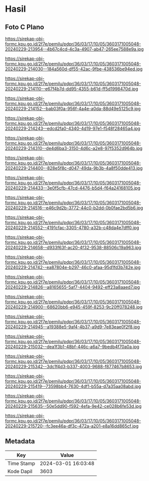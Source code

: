 # Hasil

## Foto C Plano

https://sirekap-obj-formc.kpu.go.id/2f7e/pemilu/pdpr/36/03/17/10/05/3603171005048-20240229-213954--4b67c4cd-4c3a-4907-ab47-265ee7588e9a.jpg

https://sirekap-obj-formc.kpu.go.id/2f7e/pemilu/pdpr/36/03/17/10/05/3603171005048-20240229-214030--184a560d-df55-42ac-9fbe-438536be94ed.jpg

https://sirekap-obj-formc.kpu.go.id/2f7e/pemilu/pdpr/36/03/17/10/05/3603171005048-20240229-214110--e67f4b7d-dd95-4355-b61d-ff5d1998470d.jpg

https://sirekap-obj-formc.kpu.go.id/2f7e/pemilu/pdpr/36/03/17/10/05/3603171005048-20240229-214152--bab03f0a-956f-4a4e-a0da-88d49e5125c9.jpg

https://sirekap-obj-formc.kpu.go.id/2f7e/pemilu/pdpr/36/03/17/10/05/3603171005048-20240229-214243--edcd2fa0-4340-4d19-97e1-f548f28465a4.jpg

https://sirekap-obj-formc.kpu.go.id/2f7e/pemilu/pdpr/36/03/17/10/05/3603171005048-20240229-214310--de4d6ba3-3150-4d6c-a2e8-97f5352d964b.jpg

https://sirekap-obj-formc.kpu.go.id/2f7e/pemilu/pdpr/36/03/17/10/05/3603171005048-20240229-214400--828e5f8c-d047-49da-9b3b-4a8f50dde413.jpg

https://sirekap-obj-formc.kpu.go.id/2f7e/pemilu/pdpr/36/03/17/10/05/3603171005048-20240229-214433--3e0f5cfb-47cd-4476-b5d4-f64a24168105.jpg

https://sirekap-obj-formc.kpu.go.id/2f7e/pemilu/pdpr/36/03/17/10/05/3603171005048-20240229-214516--e46c9d2b-3772-44c0-b2dd-0b0fae2bd5b6.jpg

https://sirekap-obj-formc.kpu.go.id/2f7e/pemilu/pdpr/36/03/17/10/05/3603171005048-20240229-214552--4191cfac-3305-4780-a32b-c48da4e7dff0.jpg

https://sirekap-obj-formc.kpu.go.id/2f7e/pemilu/pdpr/36/03/17/10/05/3603171005048-20240229-214658--d933f63f-ac20-4f32-9538-88506c19a963.jpg

https://sirekap-obj-formc.kpu.go.id/2f7e/pemilu/pdpr/36/03/17/10/05/3603171005048-20240229-214742--ea87804e-b297-46c0-afaa-95d1fd3b742e.jpg

https://sirekap-obj-formc.kpu.go.id/2f7e/pemilu/pdpr/36/03/17/10/05/3603171005048-20240229-214826--a8165655-5af7-4404-9492-eff23a8aaed7.jpg

https://sirekap-obj-formc.kpu.go.id/2f7e/pemilu/pdpr/36/03/17/10/05/3603171005048-20240229-214900--68620bb6-e945-459f-8253-9c20ff078248.jpg

https://sirekap-obj-formc.kpu.go.id/2f7e/pemilu/pdpr/36/03/17/10/05/3603171005048-20240229-214945--a19388e5-9af4-4b37-a9d9-7e83eae0f2f8.jpg

https://sirekap-obj-formc.kpu.go.id/2f7e/pemilu/pdpr/36/03/17/10/05/3603171005048-20240229-215032--dea1f3b1-48bf-446c-a6a7-9bedb4f70a0a.jpg

https://sirekap-obj-formc.kpu.go.id/2f7e/pemilu/pdpr/36/03/17/10/05/3603171005048-20240229-215342--3dc1f4d3-b337-4003-9688-f877467b8653.jpg

https://sirekap-obj-formc.kpu.go.id/2f7e/pemilu/pdpr/36/03/17/10/05/3603171005048-20240229-215419--73598bb4-7630-4df1-b55a-d7a35aa08abd.jpg

https://sirekap-obj-formc.kpu.go.id/2f7e/pemilu/pdpr/36/03/17/10/05/3603171005048-20240229-215635--50e5dd90-f592-4efa-9e42-ce028b6fe53d.jpg

https://sirekap-obj-formc.kpu.go.id/2f7e/pemilu/pdpr/36/03/17/10/05/3603171005048-20240229-215720--fc3ee46a-df3c-472a-a201-e8a16dd865cf.jpg


## Metadata

| Key        | Value               |
| ---------- | ------------------- |
| Time Stamp | 2024-03-01 16:03:48 |
| Kode Dapil | 3603                |



